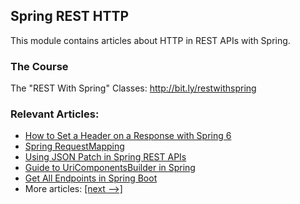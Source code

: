 ## Spring REST HTTP

This module contains articles about HTTP in REST APIs with Spring.

### The Course
The "REST With Spring" Classes: http://bit.ly/restwithspring

### Relevant Articles:

- [How to Set a Header on a Response with Spring 6](https://www.baeldung.com/spring-response-header)
- [Spring RequestMapping](https://www.baeldung.com/spring-requestmapping)
- [Using JSON Patch in Spring REST APIs](https://www.baeldung.com/spring-rest-json-patch)
- [Guide to UriComponentsBuilder in Spring](https://www.baeldung.com/spring-uricomponentsbuilder)
- [Get All Endpoints in Spring Boot](https://www.baeldung.com/spring-boot-get-all-endpoints)
- More articles: [[next -->]](../spring-rest-http-2)
